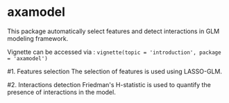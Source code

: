 # axamodel

This package automatically select features and detect interactions in GLM modeling framework.

Vignette can be accessed via :
`vignette(topic = 'introduction', package = 'axamodel')`

#1. Features selection
The selection of features is used using LASSO-GLM.

#2. Interactions detection
Friedman's H-statistic is used to quantify the presence of interactions in the model.
